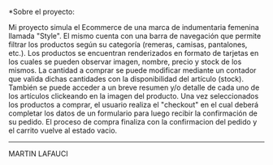 *Sobre el proyecto:

Mi proyecto simula el Ecommerce de una marca de indumentaria femenina llamada "Style".
El mismo cuenta con una barra de navegación que permite filtrar los productos según su categoría (remeras, camisas, pantalones, etc.).
Los productos se encuentran renderizados en formato de tarjetas en los cuales se pueden observar imagen, nombre, precio y stock de los mismos.
La cantidad a comprar se puede modificar mediante un contador que valida dichas cantidades con la disponibilidad del artículo (stock).
También se puede acceder a un breve resumen y/o detalle de cada uno de los artículos clickeando en la imagen del producto.
Una vez seleccionados los productos a comprar, el usuario realiza el "checkout" en el cual deberá completar los datos de un formulario para luego recibir la confirmación de su pedido.
El proceso de compra finaliza con la confirmacion del pedido y el carrito vuelve al estado vacio.

----------------------------------------------------------------------------------------------------------------------------------------------------------------------------------------------

MARTIN LAFAUCI
